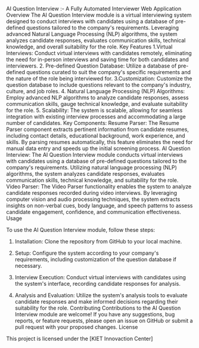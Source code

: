 AI Question Interview :- A Fully Automated Interviewer Web Application
Overview
The AI Question Interview module is a virtual interviewing system designed to conduct interviews with candidates using a database of pre-defined questions tailored to the company's requirements. Leveraging advanced Natural Language Processing (NLP) algorithms, the system analyzes candidate responses, evaluates communication skills, technical knowledge, and overall suitability for the role.
Key Features
1.Virtual Interviews: Conduct virtual interviews with candidates remotely, eliminating the need for in-person interviews and saving time for both candidates and interviewers.
2. Pre-defined Question Database: Utilize a database of pre-defined questions curated to suit the company's specific requirements and the nature of the role being interviewed for.
3.Customization: Customize the question database to include questions relevant to the company's industry, culture, and job roles.
4. Natural Language Processing (NLP) Algorithms: Employ advanced NLP algorithms to analyze candidate responses, assess communication skills, gauge technical knowledge, and evaluate suitability for the role.
5. Scalability: The system is scalable, allowing for seamless integration with existing interview processes and accommodating a large number of candidates.
Key Components:
Resume Parser:
The Resume Parser component extracts pertinent information from candidate resumes, including contact details, educational background, work experience, and skills. By parsing resumes automatically, this feature eliminates the need for manual data entry and speeds up the initial screening process.
AI Question Interview:
The AI Question Interview module conducts virtual interviews with candidates using a database of pre-defined questions tailored to the company's requirements. Utilizing natural language processing (NLP) algorithms, the system analyzes candidate responses, evaluates communication skills, technical knowledge, and suitability for the role.
Video Parser:
The Video Parser functionality enables the system to analyze candidate responses recorded during video interviews. By leveraging computer vision and audio processing techniques, the system extracts insights on non-verbal cues, body language, and speech patterns to assess candidate engagement, confidence, and communication effectiveness.
Usage

To use the AI Question Interview module, follow these steps:

1. Installation: Clone the repository from GitHub to your local machine.

2. Setup: Configure the system according to your company's requirements, including customization of the question database if necessary.

3. Interview Execution: Conduct virtual interviews with candidates using the system's interface, recording candidate responses for analysis.

4. Analysis and Evaluation: Utilize the system's analysis tools to evaluate candidate responses and make informed decisions regarding their suitability for the role.
Contributing
Contributions to the AI Question Interview module are welcome! If you have any suggestions, bug reports, or feature requests, please open an issue on GitHub or submit a pull request with your proposed changes.
License

This project is licensed under the [KIET Innovaction Center]
